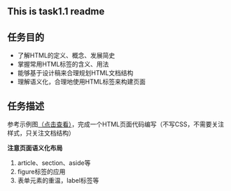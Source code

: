 ## This is task1.1 readme 
## 任务目的
- 了解HTML的定义、概念、发展简史    
- 掌握常用HTML标签的含义、用法    
- 能够基于设计稿来合理规划HTML文档结构    
- 理解语义化，合理地使用HTML标签来构建页面

## 任务描述
参考示例图[（点击查看）](http://7xrp04.com1.z0.glb.clouddn.com/task_1_1_1.jpg)，完成一个HTML页面代码编写（不写CSS，不需要关注样式，只关注文档结构）

**注意页面语义化布局**    
1. article、section、aside等    
2. figure标签的应用    
3. 表单元素的重温，label标签等    
